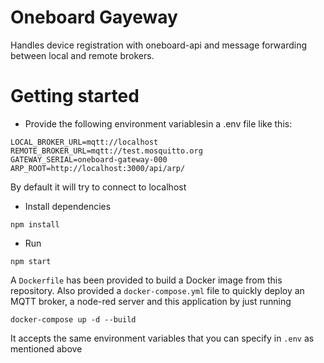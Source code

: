 # Oneboard Gayeway

Handles device registration with oneboard-api and message forwarding between local and remote brokers.


# Getting started
* Provide the following environment variablesin a .env file like this:
```
LOCAL_BROKER_URL=mqtt://localhost
REMOTE_BROKER_URL=mqtt://test.mosquitto.org
GATEWAY_SERIAL=oneboard-gateway-000
ARP_ROOT=http://localhost:3000/api/arp/
```
By default it will try to connect to localhost

* Install dependencies
```
npm install
```

* Run
```
npm start
```

A `Dockerfile` has been provided to build a Docker image from this repository.
Also provided a `docker-compose.yml` file to quickly deploy an MQTT broker, a node-red server 
and this application by just running
```
docker-compose up -d --build
```
It accepts the same environment variables that you can specify in `.env` as mentioned above